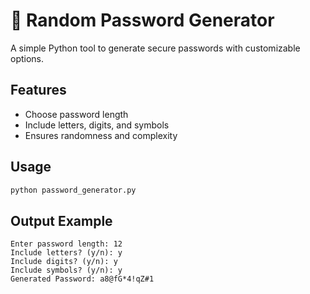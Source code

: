 # 🔐 Random Password Generator

A simple Python tool to generate secure passwords with customizable options.

## Features
- Choose password length
- Include letters, digits, and symbols
- Ensures randomness and complexity

## Usage
```bash
python password_generator.py
```

## Output Example
```
Enter password length: 12
Include letters? (y/n): y
Include digits? (y/n): y
Include symbols? (y/n): y
Generated Password: a8@fG*4!qZ#1
```